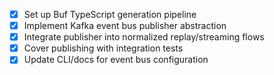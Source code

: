 - [x] Set up Buf TypeScript generation pipeline
- [x] Implement Kafka event bus publisher abstraction
- [x] Integrate publisher into normalized replay/streaming flows
- [x] Cover publishing with integration tests
- [x] Update CLI/docs for event bus configuration
